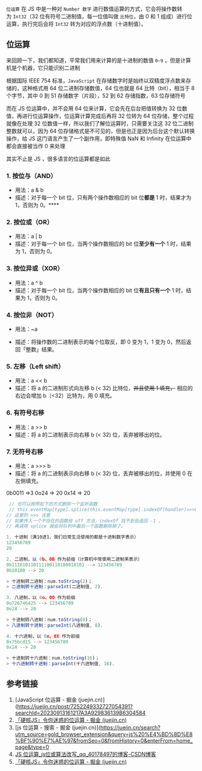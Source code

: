 `位运算` 在 JS 中是一种对 `Number 数字` 进行数值运算的方式，它会将操作数转为 `Int32`（32 位有符号二进制值，每一位值叫做 `比特位`，由 0 和 1 组成）进行位运算，执行完后会将 `Int32` 转为对应的浮点数（十进制值）。


## 位运算

来回顾一下，我们都知道，平常我们用来计算的是十进制的数值 `0~9` ，但是计算机是个机器，它只能识别二进制

根据国际 IEEE 754 标准，`JavaScript` 在存储数字时是始终以双精度浮点数来存储的，这种格式用 64 位二进制存储数值，64 位也就是 64 比特（bit），相当于 8 个字节，其中 0 到 51 存储数字（片段），52 到 62 存储指数，63 位存储符号

而在 JS 位运算中，并不会用 64 位来计算，它会先在后台把值转换为 32 位数值，再进行位运算操作，位运算计算完成后再将 32 位转为 64 位存储，整个过程就像在处理 32 位数值一样，所以我们了解位运算时，只需要关注这 32 位二进制整数就可以，因为 64 位存储格式是不可见的，但是也正是因为后台这个默认转换操作，给 JS 这门语言产生了一个副作用，即特殊值 NaN 和 Infinity 在位运算中都会直接被当作 0 来处理

其实不止是 JS ，很多语言的位运算都是如此


### 1. 按位与（AND）

- 用法：a & b
- 描述：对于每一个 bit 位，只有两个操作数相应的 bit 位**都是** 1 时，结果才为 1，否则为 0。****
### 2. 按位或（OR）

- 用法：a | b
- 描述：对于每一个 bit 位，当两个操作数相应的 bit 位**至少有一个** 1 时，结果为 1，否则为 0。

### 3. 按位异或（XOR）

- 用法：a ^ b
- 描述：对于每一个 bit 位，当两个操作数相应的 bit 位**有且只有一个** 1 时，结果为 1，否则为 0。
### 4. 按位非（NOT）

- 用法：~a
    
- 描述：将操作数的二进制表示的每个位取反，即 0 变为 1，1 变为 0，然后返回「整数」结果。
### 5. 左移（Left shift）

- 用法：a << b
- 描述：将 a 的二进制形式向左移 b (< 32) 比特位，~~并且使用 1 填充，~~ 相应的右边会增加 b（<32）比特为，用 0 填充。
### 6. 有符号右移

- 用法：a >> b
- 描述：将 a 的二进制表示向右移 b (< 32) 位，丢弃被移出的位。
### 7. 无符号右移

- 用法：a >>> b
- 描述：将 a 的二进制表示向右移 b (< 32) 位，丢弃被移出的位，并使用 0 在左侧填充。


0b0011 =>3
0o24 => 20
0x14 => 20

```js
 // 也可以按照如下的方式删除一个监听函数
 // this.eventMap[type].splice(this.eventMap[type].indexOf(handler)>>>0,1) 
// 这里的 >>> 注意
// 如果传入一个不存在的函数给 off 方法，indexOf 找不到会返回 -1 ，
// 再调用 splice 就会将队列中最后一个函数删除掉了。
```

```js
1. 十进制（满10进1，我们日常生活使用的都是十进制数字表示）
123456789
20

2. 二进制，以 0b、0B 作为前缀（计算机中常使用二进制来表示）
0b111010110111100110100010101 --> 123456789
0b10100 --> 20

> 十进制转二进制：num.toString(2)；
> 二进制转十进制：parseInt(二进制值, 2).

3. 八进制，以 0o、0O 作为前缀
0o726746425 --> 123456789
0o24 --> 20

> 十进制转八进制：num.toString(8)；
> 八进制转十进制：parseInt(八进制值, 8).

4. 十六进制，以 0x、0X 作为前缀
0x75bcd15 --> 123456789
0x14 --> 20

> 十进制转十六进制：num.toString(16)；
> 十六进制转十进制：parseInt(十六进制值, 16).
```
## 参考链接
1. [JavaScript 位运算 - 掘金 (juejin.cn)](https://juejin.cn/post/7252249332727054391?searchId=20230913161217A3A929836139B6304584
2. [「硬核JS」令你迷惑的位运算 - 掘金 (juejin.cn)](https://juejin.cn/post/6900710763657166855?searchId=20230913161217A3A929836139B6304584)
3. [js 位运算 - 搜索 - 掘金 (juejin.cn)](https://juejin.cn/search?utm_source=gold_browser_extension&query=js%20%E4%BD%8D%E8%BF%90%E7%AE%97&fromSeo=0&fromHistory=0&enterFrom=home_page&type=0
4. [JS 位运算_js位或算法改写_qq_40178497的博客-CSDN博客](https://blog.csdn.net/qq_40178497/article/details/119851387)
5. [「硬核JS」令你迷惑的位运算 - 掘金 (juejin.cn)](https://juejin.cn/post/6900710763657166855?searchId=20230913161217A3A929836139B6304584)